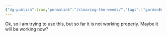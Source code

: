 ```yaml
---
{"dg-publish":true,"permalink":"/clearing-the-weeds/","tags":["gardenEntry"],"noteIcon":"","created":"2024-12-13T21:17:16.549+01:00"}
---
```


Ok, so I am trying to use this, but so far it is not working properly. Maybe it will be working now? 